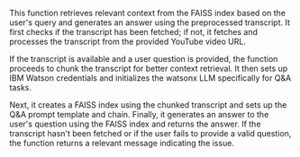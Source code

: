 This function retrieves relevant context from the FAISS index based on the user's query and generates an answer using the preprocessed transcript. It first checks if the transcript has been fetched; if not, it fetches and processes the transcript from the provided YouTube video URL.

If the transcript is available and a user question is provided, the function proceeds to chunk the transcript for better context retrieval. It then sets up IBM Watson credentials and initializes the watsonx LLM specifically for Q&A tasks.

Next, it creates a FAISS index using the chunked transcript and sets up the Q&A prompt template and chain. Finally, it generates an answer to the user's question using the FAISS index and returns the answer. If the transcript hasn't been fetched or if the user fails to provide a valid question, the function returns a relevant message indicating the issue.
